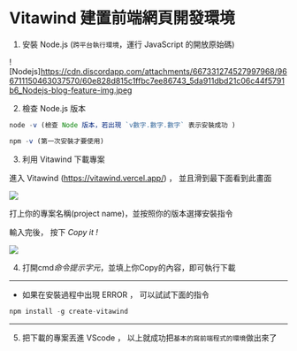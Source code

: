 # Vitawind 建置前端網頁開發環境

1. 安裝 Node.js (`跨平台執行環境`，運行 JavaScript 的開放原始碼)

![Nodejs]https://cdn.discordapp.com/attachments/667331274527997968/966711150463037570/60e828d815c1ffbc7ee86743_5da911dbd21c06c44f5791b6_Nodejs-blog-feature-img.jpeg

2. 檢查 Node.js 版本
```js
node -v (檢查 Node 版本，若出現 `v數字.數字.數字` 表示安裝成功 )
```

```js
npm -v (第一次安裝才要使用)  
```
3. 利用 Vitawind 下載專案

進入 Vitawind (https://vitawind.vercel.app/) ， 並且滑到最下面看到此畫面

![](https://cdn.discordapp.com/attachments/667331274527997968/954664981721415730/unknown.png)

打上你的專案名稱(project name)，並按照你的版本選擇安裝指令

輸入完後， 按下 *Copy it !* 

![](https://cdn.discordapp.com/attachments/667331274527997968/954666188724662282/unknown.png)

4. 打開cmd*命令提示字元*，並填上你Copy的內容，即可執行下載

-----------------
* 如果在安裝過程中出現 ERROR ， 可以試試下面的指令
```js
npm install -g create-vitawind
```
-----------------

5. 把下載的專案丟進 VScode ， 以上就成功把`基本的寫前端程式的環境`做出來了